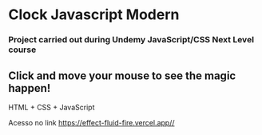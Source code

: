 # Clock Javascript Modern

### Project carried out during Undemy JavaScript/CSS Next Level course
## Click and move your mouse to see the magic happen!

HTML + CSS + JavaScript

Acesso no link <https://effect-fluid-fire.vercel.app//>
